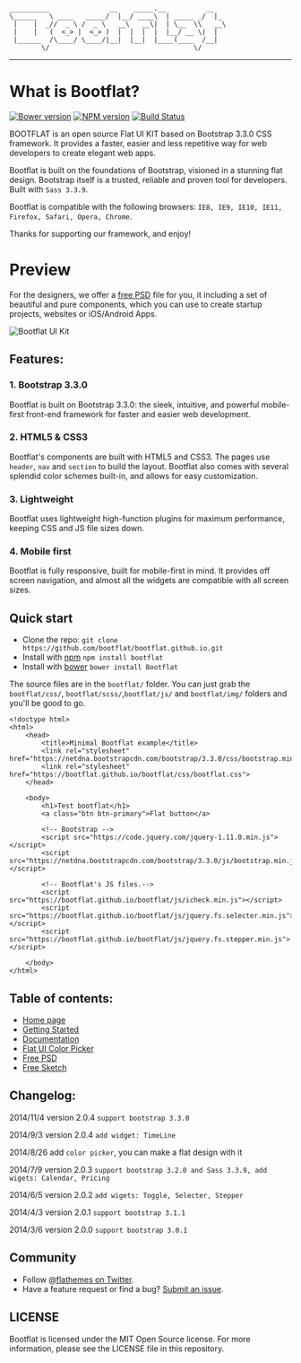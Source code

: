     __________               __    _____.__          __
    \______   \ ____   _____/  |__/ ____\  | _____ _/  |_
     |    |  _//  _ \ /  _ \   __\   __\|  | \__  \\   __\
     |    |   (  <_> |  <_> )  |  |  |  |  |__/ __ \|  |
     |______  /\____/ \____/|__|  |__|  |____(____  /__|
            \/                                    \/

***

# What is Bootflat?

[![Bower version](https://badge.fury.io/bo/Bootflat.png)](http://badge.fury.io/bo/Bootflat) [![NPM version](https://badge.fury.io/js/bootflat.png)](http://badge.fury.io/js/bootflat) [![Build Status](https://travis-ci.org/bootflat/bootflat.github.io.svg?branch=master)](https://travis-ci.org/bootflat/bootflat.github.io)

BOOTFLAT is an open source Flat UI KIT based on Bootstrap 3.3.0 CSS framework. It provides a faster, easier and less repetitive way for web developers to create elegant web apps.

Bootflat is built on the foundations of Bootstrap, visioned in a stunning flat design. Bootstrap itself is a trusted, reliable and proven tool for developers. Built with `Sass 3.3.9`.

Bootflat is compatible with the following browsers: `IE8, IE9, IE10, IE11, Firefox, Safari, Opera, Chrome`.

Thanks for supporting our framework, and enjoy!

# Preview

For the designers, we offer a [free PSD](https://github.com/bootflat/Bootflat.UI.Kit.PSD) file for you, it including a set of beautiful and pure components, which you can use to create startup projects, websites or iOS/Android Apps.

![Bootflat UI Kit](http://bootflat.github.io/img/bootflat-ui-kit.jpg "Bootflat UI Kit")

## Features:

### 1. Bootstrap 3.3.0
Bootflat is built on Bootstrap 3.3.0: the sleek, intuitive, and powerful mobile-first front-end framework for faster and easier web development.

### 2. HTML5 & CSS3
Bootflat's components are built with HTML5 and CSS3. The pages use `header`, `nav` and `section` to build the layout. Bootflat also comes with several splendid color schemes built-in, and allows for easy customization.

### 3. Lightweight
Bootflat uses lightweight high-function plugins for maximum performance, keeping CSS and JS file sizes down.

### 4. Mobile first
Bootflat is fully responsive, built for mobile-first in mind. It provides off screen navigation, and almost all the widgets are compatible with all screen sizes.

## Quick start

* Clone the repo: `git clone https://github.com/bootflat/bootflat.github.io.git`
* Install with [npm](https://www.npmjs.org/) `npm install bootflat`
* Install with [bower](http://bower.io/) `bower install Bootflat`

The source files are in the `bootflat/` folder. You can just grab the `bootflat/css/`, `bootflat/scss/`,`bootflat/js/` and `bootflat/img/` folders and you'll be good to go.


    <!doctype html>
    <html>
        <head>
            <title>Minimal Bootflat example</title>
            <link rel="stylesheet" href="https://netdna.bootstrapcdn.com/bootstrap/3.3.0/css/bootstrap.min.css">
            <link rel="stylesheet" href="https://bootflat.github.io/bootflat/css/bootflat.css">
        </head>

        <body>
            <h1>Test bootflat</h1>
            <a class="btn btn-primary">Flat button</a>

            <!-- Bootstrap -->
            <script src="https://code.jquery.com/jquery-1.11.0.min.js"></script>
            <script src="https://netdna.bootstrapcdn.com/bootstrap/3.3.0/js/bootstrap.min.js"></script>

            <!-- Bootflat's JS files.-->
            <script src="https://bootflat.github.io/bootflat/js/icheck.min.js"></script>
            <script src="https://bootflat.github.io/bootflat/js/jquery.fs.selecter.min.js"></script>
            <script src="https://bootflat.github.io/bootflat/js/jquery.fs.stepper.min.js"></script>

        </body>
    </html>


## Table of contents:

+ [Home page](http://bootflat.github.io)
+ [Getting Started](http://bootflat.github.io/getting-started.html)
+ [Documentation](http://bootflat.github.io/documentation.html)
+ [Flat UI Color Picker](http://bootflat.github.io/color-picker.html)
+ [Free PSD](http://bootflat.github.io/free-psd.html)
+ [Free Sketch](https://github.com/teracy-official/bootflat-ui-kit.sketch)

## Changelog:

2014/11/4 version 2.0.4 `support bootstrap 3.3.0`

2014/9/3 version 2.0.4 `add widget: TimeLine`

2014/8/26  add `color picker`, you can make a flat design with it

2014/7/9 version 2.0.3 `support bootstrap 3.2.0 and Sass 3.3.9, add wigets: Calendar, Pricing`

2014/6/5 version 2.0.2 `add wigets: Toggle, Selecter, Stepper`

2014/4/3 version 2.0.1 `support bootstrap 3.1.1`

2014/3/6 version 2.0.0 `support bootstrap 3.0.1`

## Community

+ Follow [@flathemes on Twitter](https://twitter.com/flathemes).
+ Have a feature request or find a bug? [Submit an issue](https://github.com/bootflat/bootflat.github.io/issues).

## LICENSE

Bootflat is licensed under the MIT Open Source license. For more information, please see the LICENSE file in this repository.

